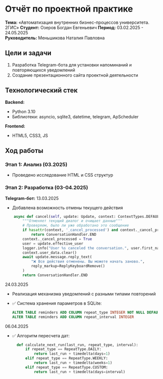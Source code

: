 # Отчёт по проектной практике
**Тема:** «Автоматизация внутренних бизнес-процессов университета. 2ГИС»
**Студент:** Озеров Богдан Евгеньевич 
**Период:** 03.02.2025 - 24.05.2025  
**Руководитель:** Меньшикова Наталия Павловна 

##  Цели и задачи
1. Разработка Telegram-бота для установки напоминаний и повторяющихся уведомлений
2. Создание презентационного сайта проектной деятельности

##  Технологический стек
**Backend:**
- Python 3.10
- Библиотеки: asyncio, sqlite3, datetime, telegram, ApScheduler

**Frontend:**
- HTML5, CSS3, JS


##  Ход работы
### Этап 1: Анализ (03.2025)
- Проведено исследование HTML и CSS структур

### Этап 2: Разработка (03-04.2025)
**Telegram-бот:**
13.03.2025
- Добавлена возможность отмены текущего действия
```python
    async def cancel(self, update: Update, context: ContextTypes.DEFAULT_TYPE) -> int:
        """Отменяет текущий диалог и очищает данные"""
        # Проверяем, было ли уже обработано это сообщение
        if hasattr(context, '_cancel_processed') and context._cancel_processed:
            return ConversationHandler.END
        context._cancel_processed = True
        user = update.effective_user
        logger.info("User %s canceled the conversation.", user.first_name)
        context.user_data.clear()
        await update.message.reply_text(
            "❌ Все действия отменены. Вы можете начать заново.",
            reply_markup=ReplyKeyboardRemove()
        )
        return ConversationHandler.END
```
24.03.2025
- Реализация механизма уведомлений с разными типами повторений

- ✅ Система хранения параметров в SQLite:
  ```sql
  ALTER TABLE reminders ADD COLUMN repeat_type INTEGER NOT NULL DEFAULT 0
  ALTER TABLE reminders ADD COLUMN repeat_interval INTEGER

06.04.2025
- ✅ Алгоритм пересчета дат:
  ```python
    def calculate_next_run(last_run, repeat_type, interval):
        if repeat_type == RepeatType.DAILY:
            return last_run + timedelta(days=1)
        elif repeat_type == RepeatType.WEEKLY:
            return last_run + timedelta(weeks=1)
        elif repeat_type == RepeatType.CUSTOM:
            return last_run + timedelta(days=interval)
